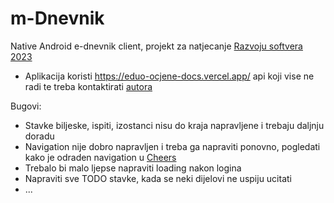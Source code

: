 # m-Dnevnik

Native Android e-dnevnik client, projekt za natjecanje [Razvoju softvera 2023](https://informatika.azoo.hr/kategorija/3/Razvoj-softvera) 
- Aplikacija koristi https://eduo-ocjene-docs.vercel.app/ api koji vise ne radi te treba kontaktirati [autora](https://github.com/JakovGlavac/eduo-ocjene-docs)

Bugovi:
- Stavke biljeske, ispiti, izostanci nisu do kraja napravljene i trebaju daljnju doradu
- Navigation nije dobro napravljen i treba ga napraviti ponovno, pogledati kako je odraden navigation u [Cheers](https://github.com/Doda94/Cheers- "Cheers")
- Trebalo bi malo ljepse napraviti loading nakon logina
- Napraviti sve TODO stavke, kada se neki dijelovi ne uspiju ucitati
- ...
